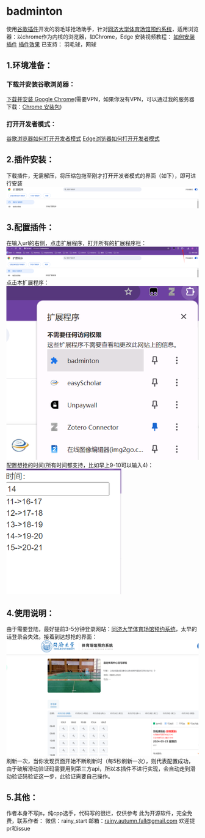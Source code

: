 # badminton
使用[谷歌插件](https://support.google.com/chrome/a/answer/2714278?hl=zh-Hans)开发的羽毛球抢场助手，针对[同济大学体育场馆预约系统](https://stadium.tongji.edu.cn/pc/#/)，适用浏览器：以chrome作为内核的浏览器，如Chrome，Edge
安装视频教程：
[如何安装插件](https://www.bilibili.com/video/BV1zC4y127HR/)
[插件效果](https://www.bilibili.com/video/BV1xK421Y7qU/)
已支持：
羽毛球，网球
## 1.环境准备：
### 下载并安装谷歌浏览器：
[下载并安装 Google Chrome](https://support.google.com/chrome/answer/95346?hl=zh-)(需要VPN，如果你没有VPN，可以通过我的服务器下载：[Chrome 安装包](http://lc-JBwIbAN4.cn-n1.lcfile.com/PhAeKSsvI2Pnyp9v443DUz2497bFhzwz/ChromeSetup.exe))
### 打开开发者模式：
[谷歌浏览器如何打开开发者模式](https://www.chromegw.com/guide/jq/1461.html)
[Edge浏览器如何打开开发者模式](https://blog.csdn.net/yisago/article/details/118754062)
## 2.插件安装：
下载插件，无需解压，将压缩包拖至刚才打开开发者模式的界面（如下），即可进行安装
![](pics\1.png)
## 3.配置插件：
在输入url的右侧，点击扩展程序，打开所有的扩展程序栏：
![](pics\2.png)
点击本扩展程序：
![](pics\3.png)
配置想抢的时间(所有时间都支持，比如早上9-10可以输入4)：
![](pics\4.png)
## 4.使用说明：
由于需要登陆，最好提前3-5分钟登录网站：[同济大学体育场馆预约系统](https://stadium.tongji.edu.cn/pc/#/)，太早的话登录会失效。接着到达想抢的界面：
![](pics\5.png)
刷新一次，当你发现页面开始不断刷新时（每5秒刷新一次），则代表配置成功，由于破解滑动验证码需要用到第三方api，所以本插件不进行实现，会自动走到滑动验证码验证这一步，此验证需要自己操作。

## 5.其他：
作者本身不写js，纯cpp选手，代码写的很烂，仅供参考
此为开源软件，完全免费，联系作者：
微信：rainy_start
邮箱：rainy.autumn.fall@gmail.com
欢迎提pr和issue